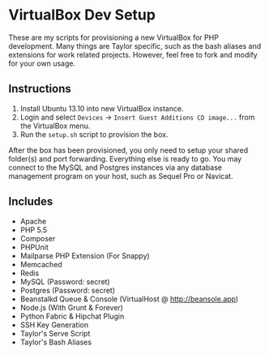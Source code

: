 # VirtualBox Dev Setup

These are my scripts for provisioning a new VirtualBox for PHP development. Many things are Taylor specific, such as the bash aliases and extensions for work related projects. However, feel free to fork and modify for your own usage.

## Instructions

1. Install Ubuntu 13.10 into new VirtualBox instance.
2. Login and select `Devices` -> `Insert Guest Additions CD image...` from the VirtualBox menu.
3. Run the `setup.sh` script to provision the box.

After the box has been provisioned, you only need to setup your shared folder(s) and port forwarding. Everything else is ready to go. You may connect to the MySQL and Postgres instances via any database management program on your host, such as Sequel Pro or Navicat.

## Includes

- Apache
- PHP 5.5
- Composer
- PHPUnit
- Mailparse PHP Extension (For Snappy)
- Memcached
- Redis
- MySQL (Password: secret)
- Postgres (Password: secret)
- Beanstalkd Queue & Console (VirtualHost @ http://beansole.app)
- Node.js (With Grunt & Forever)
- Python Fabric & Hipchat Plugin
- SSH Key Generation
- Taylor's Serve Script
- Taylor's Bash Aliases